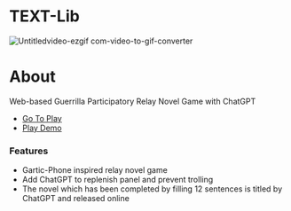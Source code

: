 # TEXT-Lib

![Untitledvideo-ezgif com-video-to-gif-converter](https://github.com/user-attachments/assets/fdeceffa-a10c-4e73-ac50-889698843d95)

# About
Web-based Guerrilla Participatory Relay Novel Game with ChatGPT

- [Go To Play](http://textlib.shop/)
- [Play Demo](https://youtu.be/Af4RBhak_fM)

### Features
- Gartic-Phone inspired relay novel game
- Add ChatGPT to replenish panel and prevent trolling
- The novel which has been completed by filling 12 sentences is titled by ChatGPT and released online
